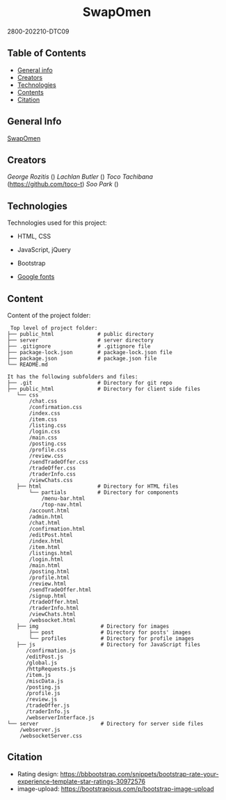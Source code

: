 
<h1 align="center"> SwapOmen </h1>
<p>2800-202210-DTC09</P>

## Table of Contents

* [General info](#general-info)
* [Creators](#creators)
* [Technologies](#technologies)
* [Contents](#content)
* [Citation](#citation)

## General Info

[SwapOmen](https://sub.yurtle.net/)

## Creators
*George Rozitis* ()
*Lachlan Butler* ()
*Toco Tachibana* (https://github.com/toco-t)
*Soo Park* ()  


## Technologies
Technologies used for this project:
* HTML, CSS
* JavaScript, jQuery
* Bootstrap

* [Google fonts](https://fonts.google.com/)

## Content
Content of the project folder:

```
 Top level of project folder:
├── public_html              # public directory
├── server                   # server directory
├── .gitignore               # .gitignore file
├── package-lock.json        # package-lock.json file
├── package.json             # package.json file
└── README.md

It has the following subfolders and files:
├── .git                     # Directory for git repo     
├── public_html              # Directory for client side files
   └── css
       /chat.css
       /confirmation.css
       /index.css
       /item.css
       /listing.css
       /login.css
       /main.css
       /posting.css
       /profile.css
       /review.css
       /sendTradeOffer.css
       /tradeOffer.css
       /traderInfo.css
       /viewChats.css
   ├── html                  # Directory for HTML files
       └── partials          # Directory for components
           /menu-bar.html
           /top-nav.html
       /account.html
       /admin.html
       /chat.html
       /confirmation.html
       /editPost.html
       /index.html
       /item.html
       /listings.html
       /login.html
       /main.html
       /posting.html
       /profile.html
       /review.html
       /sendTradeOffer.html
       /signup.html
       /tradeOffer.html
       /traderInfo.html
       /viewChats.html
       /websocket.html
   ├── img                    # Directory for images
       ├── post               # Directory for posts' images
       └── profiles           # Directory for profile images  
   ├── js                     # Directory for JavaScript files
      /confirmation.js
      /editPost.js
      /global.js
      /httpRequests.js
      /item.js
      /miscData.js
      /posting.js
      /profile.js
      /review.js
      /tradeOffer.js
      /traderInfo.js
      /webserverInterface.js
└── server                    # Directory for server side files
    /webserver.js              
    /websocketServer.css             
```
## Citation
* Rating design: https://bbbootstrap.com/snippets/bootstrap-rate-your-experience-template-star-ratings-30972576
* image-upload: https://bootstrapious.com/p/bootstrap-image-upload
